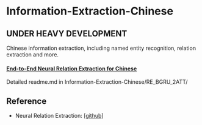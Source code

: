 # Information-Extraction-Chinese

## UNDER HEAVY DEVELOPMENT

Chinese information extraction, including named entity recognition, relation extraction and more.


#### [End-to-End Neural Relation Extraction for Chinese](https://github.com/crownpku/Information-Extraction-Chinese/tree/master/RE_BGRU_2ATT)

Detailed readme.md in Information-Extraction-Chinese/RE_BGRU_2ATT/


## Reference

* Neural Relation Extraction: [[github](https://github.com/thunlp/TensorFlow-NRE)]

